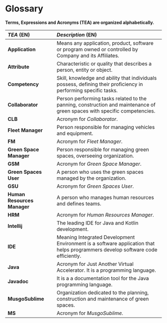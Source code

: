 # Glossary

**Terms, Expressions and Acronyms (TEA) are organized alphabetically.**

| **_TEA_** (EN)                 | **_Description_** (EN)                                                                                                                                                |                                       
|:-------------------------------|:----------------------------------------------------------------------------------------------------------------------------------------------------------------------|
| **Application**                | Means any application, product, software or program owned or controlled by Company and its Affiliates.                                                                |
| **Attribute**                  | Characteristic or quality that describes a person, entity or object.                                                                                                  |
| **Competency**                 | Skill, knowledge and ability that individuals possess, defining their proficiency in performing specific tasks.                                                       |
| **Collaborator**               | Person performing tasks related to the panning, construction and maintenance of green spaces with specific competencies.                                              |
| **CLB**                        | Acronym for _Collaborator_.                                                                                                                                           |
| **Fleet Manager**              | Person responsible for managing vehicles and equipment.                                                                                                               |
| **FM**                         | Acronym for _Fleet Manager_.                                                                                                                                          |
| **Green Space Manager**        | Person responsible for managing green spaces, overseeing organization.                                                                                                |
| **GSM**                        | Acronym for _Green Space Manager_.                                                                                                                                    |
| **Green Spaces User**          | A person who uses the green spaces managed by the organization.                                                                                                       |
| **GSU**                        | Acronym for _Green Spaces User_.                                                                                                                                      |
| **Human Resources Manager**    | A person who manages human resources and defines teams.                                                                                                               |
| **HRM**                        | Acronym for _Human Resources Manager_.                                                                                                                                |
| **Intellij**                   | The leading IDE for Java and Kotlin development.                                                                                                                      |
| **IDE**                        | Meaning Integrated Development Environment is a software application that helps programmers develop software code efficiently.                                        |
| **Java**                       | Acronym for Just Another Virtual Accelerator. It is a programming language.                                                                                           |
| **Javadoc**                    | It is a a documentation tool for the Java programming language.                                                                                                       |
| **MusgoSublime**               | Organization dedicated to the planning, construction and maintenance of green spaces.                                                                                 |
| **MS**                         | Acronym for _MusgoSublime_.                                                                                                                                           |









